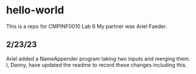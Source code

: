 # hello-world
This is a repo for CMPINF0010 Lab 6
My partner was Ariel Faeder.

2/23/23
----------
Ariel added a NameAppender program taking two inputs and merging them. I, Danny, have updated the readme to record these changes including this.
